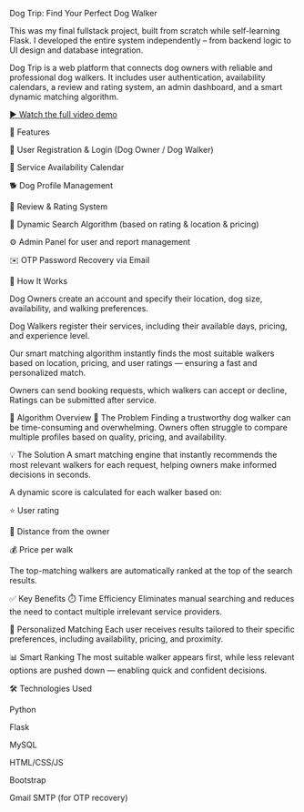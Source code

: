 Dog Trip: Find Your Perfect Dog Walker


This was my final fullstack project, built from scratch while self-learning Flask. I developed the entire system independently – from backend logic to UI design and database integration.

Dog Trip is a web platform that connects dog owners with reliable and professional dog walkers.
It includes user authentication, availability calendars, a review and rating system, an admin dashboard, and a smart dynamic matching algorithm.

[▶️ Watch the full video demo]([https://drive.google.com/file/d/XXXXXXX/view?usp=sharing](https://drive.google.com/file/d/1abMJrJrOJhE0-EXAHufk1ovCNSQ7N-4E/view?usp=sharing))

📌 Features

🔐 User Registration & Login (Dog Owner / Dog Walker)

📅 Service Availability Calendar

🐕 Dog Profile Management

💬 Review & Rating System

🧠 Dynamic Search Algorithm (based on rating & location & pricing)

⚙️ Admin Panel for user and report management

✉️ OTP Password Recovery via Email


🚀 How It Works

Dog Owners create an account and specify their location, dog size, availability, and walking preferences.

Dog Walkers register their services, including their available days, pricing, and experience level.

Our smart matching algorithm instantly finds the most suitable walkers based on location, pricing, and user ratings — ensuring a fast and personalized match.

Owners can send booking requests, which walkers can accept or decline, Ratings can be submitted after service.


🤖 Algorithm Overview
🚧 The Problem
Finding a trustworthy dog walker can be time-consuming and overwhelming. Owners often struggle to compare multiple profiles based on quality, pricing, and availability.

💡 The Solution
A smart matching engine that instantly recommends the most relevant walkers for each request, helping owners make informed decisions in seconds.

A dynamic score is calculated for each walker based on:

⭐ User rating

📍 Distance from the owner

💰 Price per walk

The top-matching walkers are automatically ranked at the top of the search results.

✅ Key Benefits
⏱️ Time Efficiency
Eliminates manual searching and reduces the need to contact multiple irrelevant service providers.

🎯 Personalized Matching
Each user receives results tailored to their specific preferences, including availability, pricing, and proximity.

📊 Smart Ranking
The most suitable walker appears first, while less relevant options are pushed down — enabling quick and confident decisions.



🛠️ Technologies Used

Python

Flask

MySQL

HTML/CSS/JS

Bootstrap

Gmail SMTP (for OTP recovery)



